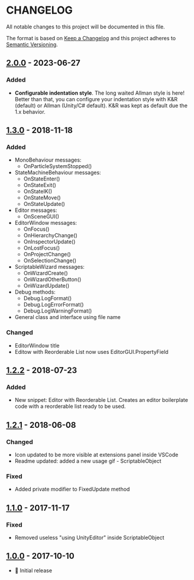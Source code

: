 # CHANGELOG

All notable changes to this project will be documented in this file.

The format is based on [Keep a Changelog](http://keepachangelog.com/en/1.0.0/)
and this project adheres to [Semantic Versioning](http://semver.org/spec/v2.0.0.html).

## [2.0.0] - 2023-06-27

### Added

-  **Configurable indentation style**. The long waited Allman style is here! Better than that, you can configure your indentation style with K&R (default) or Allman (Unity/C# default). K&R was kept as default due the 1.x behavior.

## [1.3.0] - 2018-11-18

### Added

-  MonoBehaviour messages:
   -  OnParticleSystemStopped()
-  StateMachineBehaviour messages:
   -  OnStateEnter()
   -  OnStateExit()
   -  OnStateIK()
   -  OnStateMove()
   -  OnStateUpdate()
-  Editor messages:
   -  OnSceneGUI()
-  EditorWindow messages:
   -  OnFocus()
   -  OnHierarchyChange()
   -  OnInspectorUpdate()
   -  OnLostFocus()
   -  OnProjectChange()
   -  OnSelectionChange()
-  ScriptableWizard messages:
   -  OnWizardCreate()
   -  OnWizardOtherButton()
   -  OnWizardUpdate()
-  Debug methods:
   -  Debug.LogFormat()
   -  Debug.LogErrorFormat()
   -  Debug.LogWarningFormat()
-  General class and interface using file name

### Changed

-  EditorWindow title
-  Editow with Reorderable List now uses EditorGUI.PropertyField

## [1.2.2] - 2018-07-23

### Added

-  New snippet: Editor with Reorderable List. Creates an editor boilerplate code with a reorderable list ready to be used.

## [1.2.1] - 2018-06-08

### Changed

-  Icon updated to be more visible at extensions panel inside VSCode
-  Readme updated: added a new usage gif - ScriptableObject

### Fixed

-  Added private modifier to FixedUpdate method

## [1.1.0] - 2017-11-17

### Fixed

-  Removed useless "using UnityEditor" inside ScriptableObject

## [1.0.0] - 2017-10-10

-  :tada: Initial release

[Unreleased]: https://github.com/kleber-swf/vscode-unity-code-snippets/tree/master
[2.0.0]: https://github.com/kleber-swf/vscode-unity-code-snippets/tree/v2.0.0
[1.3.0]: https://github.com/kleber-swf/vscode-unity-code-snippets/tree/v1.3.0
[1.2.2]: https://github.com/kleber-swf/vscode-unity-code-snippets/tree/v1.2.2
[1.2.1]: https://github.com/kleber-swf/vscode-unity-code-snippets/tree/v1.2.1
[1.1.0]: https://github.com/kleber-swf/vscode-unity-code-snippets/tree/v1.1.0
[1.0.0]: https://github.com/kleber-swf/vscode-unity-code-snippets/tree/v1.0.0
